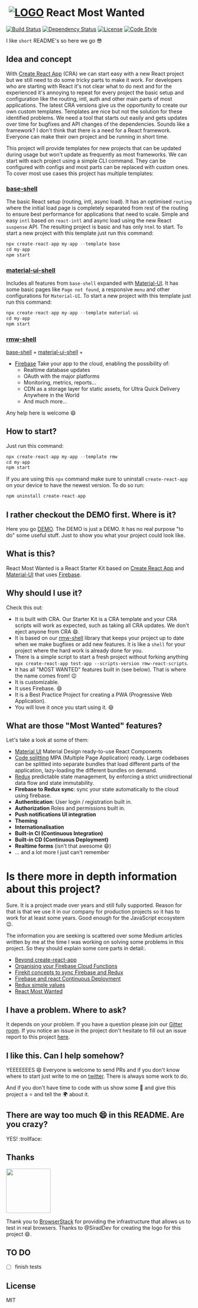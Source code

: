 # ‌‌ [![LOGO][logo-image]][logo-url] React Most Wanted

[![Build Status][travis-image]][travis-url]
[![Dependency Status][daviddm-image]][daviddm-url]
[![License][license-image]][license-url]
[![Code Style][code-style-image]][code-style-url]

I like `short` README's so here we go :sunglasses:

## Idea and concept

With [Create React App](https://reactjs.org/docs/create-a-new-react-app.html) (CRA) we can start easy with a new React project but we still need to do some tricky parts to make it work. For developers who are starting with React it's not clear what to do next and for the experienced it's annoying to repeat for every project the basic setup and configuration like the routing, intl, auth and other main parts of most applications. The latest CRA versions give us the opportunity to create our own custom templates. Templates are nice but not the solution for these identified problems. We need a tool that starts out easily and gets updates over time for bugfixes and API changes of the dependencies. Sounds like a framework? I don't think that there is a need for a React framework. Everyone can make their own project and be running in short time.

This project will provide templates for new projects that can be updated during usage but won't update as frequently as most frameworks. We can start with each project using a simple CLI command. They can be configured with configs and most parts can be replaced with custom ones. To cover most use cases this project has multiple templates:

### [base-shell](./packages/base-shell/)

The basic React setup (routing, intl, async load). It has an optimised `routing` where the initial load page is completely separated from rest of the routing to ensure best performance for applications that need to scale. Simple and easy `intl` based on `react-intl` and async load using the new React `suspense` API. The resulting project is basic and has only `html` to start. To start a new project with this template just run this command:

```js
npx create-react-app my-app --template base
cd my-app
npm start
```

### [material-ui-shell](./packages/material-ui-shell/)

Includes all features from `base-shell` expanded with [Material-UI](https://material-ui.com). It has some basic pages like `Page not found`, a responsive `menu` and other configurations for `Material-UI`. To start a new project with this template just run this command:

```js
npx create-react-app my-app --template material-ui
cd my-app
npm start
```

### [rmw-shell](./packages/rmw-shell)

[base-shell](./packages/base-shell/) + [material-ui-shell](https://material-ui.com) +

- [Firebase](https://firebase.google.com/) Take your app to the cloud, enabling the possibility of:
  - Realtime database updates
  - OAuth with the major platforms
  - Monitoring, metrics, reports...
  - CDN as a storage layer for static assets, for Ultra Quick Delivery Anywhere in the World
  - And much more...

Any help here is welcome :smile:

## How to start?

Just run this command:

```js
npx create-react-app my-app --template rmw
cd my-app
npm start
```

If you are using this `npx` command make sure to uninstall `create-react-app` on your device to have the newest version. To do so run:

```js
npm uninstall create-react-app
```

## I rather checkout the DEMO first. Where is it?

Here you go [DEMO](https://www.react-most-wanted.com). The DEMO is just a DEMO. It has no real purpose "to do" some useful stuff. Just to show you what your project could look like.

## What is this?

React Most Wanted is a React Starter Kit based on [Create React App](https://github.com/facebookincubator/create-react-app) and [Material-UI](https://material-ui.com/) that uses [Firebase](https://firebase.google.com/).

## Why should I use it?

Check this out:

- It is built with CRA. Our Starter Kit is a CRA template and your CRA scripts will work as expected, such as taking all CRA updates. We don't eject anyone from CRA :smile:.
- It is based on our [rmw-shell](packages/rmw-shell) library that keeps your project up to date when we make bugfixes or add new features. It is like a `shell` for your project where the hard work is already done for you.
- There is a simple script to start a fresh project without forking anything `npx create-react-app test-app --scripts-version rmw-react-scripts`.
- It has all "MOST WANTED" features built in (see below). That is where the name comes from! :wink:
- It is customizable.
- It uses Firebase. :smile:
- It is a Best Practice Project for creating a PWA (Progressive Web Application).
- You will love it once you start using it. :smile:

## What are those "Most Wanted" features?

Let's take a look at some of them:

- [Material UI](https://material-ui.com/) Material Design ready-to-use React Components
- [Code splitting](https://webpack.js.org/guides/code-splitting/) MPA (Multiple Page Application) ready. Large codebases can be splitted into separate bundles that load different parts of the application, lazy-loading the different bundles on demand.
- [Redux](https://redux.js.org/) predictable state management, by enforcing a strict unidirectional data flow and state immutability.
- **Firebase to Redux sync**: sync your state automatically to the cloud using firebase.
- **Authentication**: User login / registration built in.
- **Authorization** Roles and permissions built in.
- **Push notifications UI integration**
- **Theming**
- **Internationalisation**
- **Built-in CI (Continuous Integration)**
- **Built-in CD (Continuous Deployment)**
- **Realtime forms** (isn't that awesome :smile:)
- ... and a lot more I just can't remember

# Is there more in depth information about this project?

Sure. It is a project made over years and still fully supported. Reason for that is that we use it in our company for production projects so it has to work for at least some years. Good enough for the JavaScript ecosystem :wink:.

The information you are seeking is scattered over some Medium articles written by me at the time I was working on solving some problems in this project. So they should explain some core parts in detail:.

- [Beyond create-react-app](https://codeburst.io/beyond-create-react-app-cra-a2063196a124)
- [Organising your Firebase Cloud Functions](https://codeburst.io/organizing-your-firebase-cloud-functions-67dc17b3b0da)
- [Firekit concepts to sync Firebase and Redux](https://codeburst.io/firekit-concepts-to-sync-firebase-and-redux-606a1e3e50d6)
- [Firebase and react Continuous Deployment](https://codeburst.io/firebase-and-react-continuous-deployment-2e6d81f0b6a1)
- [Redux simple values](https://codeburst.io/redux-simple-values-7712694f311)
- [React Most Wanted](https://medium.com/@tarikhuber/react-most-wanted-d4e916782c2e)

## I have a problem. Where to ask?

It depends on your problem. If you have a question please join our [Gitter room](https://gitter.im/react-most-wanted/Lobby). If you notice an issue in the project don't hesitate to fill out an issue report to this project [here](https://github.com/TarikHuber/react-most-wanted/issues).

## I like this. Can I help somehow?

YEEEEEEES :smile: Everyone is welcome to send PRs and if you don't know where to start just write to me on [twitter](https://twitter.com/TarikHuber). There is always some work to do.

And if you don't have time to code with us show some :blue_heart: and give this project a :star: and tell the :earth_africa: about it.

## There are way too much :smile: in this README. Are you crazy?

YES! :trollface:

## Thanks

[<img src="https://www.browserstack.com/images/mail/browserstack-logo-footer.png" width="120">](https://www.browserstack.com/)

Thank you to [BrowserStack](https://www.browserstack.com/) for providing the infrastructure that allows us to test in real browsers.
Thanks to @SiradDev for creating the logo for this project :smile:.

## TO DO

- [ ] finish tests

## License

MIT

[logo-image]: https://www.react-most-wanted.com/favicon-32x32.png
[logo-url]: https://github.com/TarikHuber/react-most-wanted/blob/master/README.md
[travis-image]: https://travis-ci.org/TarikHuber/react-most-wanted.svg?branch=master
[travis-url]: https://travis-ci.org/TarikHuber/react-most-wanted
[daviddm-image]: https://img.shields.io/david/TarikHuber/react-most-wanted.svg?style=flat-square
[daviddm-url]: https://david-dm.org/TarikHuber/react-most-wanted
[license-image]: https://img.shields.io/npm/l/express.svg
[license-url]: https://github.com/TarikHuber/react-most-wanted/master/LICENSE
[code-style-image]: https://img.shields.io/badge/code_style-prettier-ff69b4.svg?style=flat-square
[code-style-url]: https://github.com/prettier/prettier
